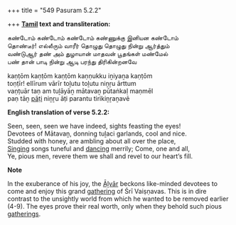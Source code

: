 +++
title = "549 Pasuram 5.2.2"

+++
**[Tamil](/definition/tamil#history "show Tamil definitions") text and transliteration:**

கண்டோம் கண்டோம் கண்டோம் கண்ணுக்கு இனியன கண்டோம்  
தொண்டீர்! எல்லீரும் வாரீர் தொழுது தொழுது நின்று ஆர்த்தும்  
வண்டுஆர் தண் அம் துழாயான் மாதவன் பூதங்கள் மண்மேல்  
பண் தான் பாடி நின்று ஆடி பரந்து திரிகின்றனவே

kaṇṭōm kaṇṭōm kaṇṭōm kaṇṇukku iṉiyaṉa kaṇṭōm  
toṇṭīr! ellīrum vārīr toḻutu toḻutu niṉṟu ārttum  
vaṇṭuār taṇ am tuḻāyāṉ mātavaṉ pūtaṅkaḷ maṇmēl  
paṇ tāṉ [pāṭi](/definition/pati#vaishnavism "show pāṭi definitions") niṉṟu āṭi parantu tirikiṉṟaṉavē

**English translation of verse 5.2.2:**

Seen, seen, seen we have indeed, sights feasting the eyes!  
Devotees of Mātavaṉ, donning tuḻaci garlands, cool and nice.  
Studded with honey, are ambling about all over the place,  
[Singing](/definition/singing#history "show Singing definitions") songs tuneful and [dancing](/definition/dancing#history "show dancing definitions") merrily; Come, one and all,  
Ye, pious men, revere them we shall and revel to our heart’s fill.

**Note**

In the exuberance of his joy, the [Āḻvār](/definition/aḻvar#vaishnavism "show Āḻvār definitions") beckons like-minded devotees to come and enjoy this grand [gathering](/definition/gathering#history "show gathering definitions") of Śrī Vaiṣṇavas. This is in dire contrast to the unsightly world from which he wanted to be removed earlier (4-9). The eyes prove their real worth, only when they behold such pious [gatherings](/definition/gathering#history "show gatherings definitions").


